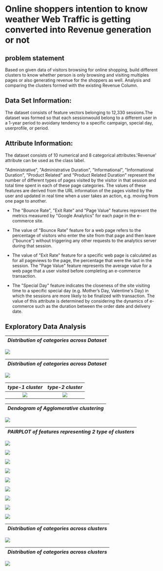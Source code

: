 # Online shoppers intention to know weather Web Traffic is getting converted into Revenue generation or not

## problem statement

Based on given data of visitors browsing for online shopping, build different clusters to know whether person is only browsing and visiting multiples pages or also generating revenue for the shoppers as well.  Analysis and comparing the clusters formed with the existing Revenue Column.

## Data Set Information:

The dataset consists of feature vectors belonging to 12,330 sessions.The dataset was formed so that each sessionwould belong to a different user in a 1-year period to avoidany tendency to a specific campaign, special day, userprofile, or period.

## Attribute Information:

  The dataset consists of 10 numerical and 8 categorical attributes.'Revenue' attribute can be used as the class label.

  "Administrative", "Administrative Duration", "Informational", "Informational Duration", "Product Related" and "Product Related Duration" represent the number of different types of pages visited by the visitor in that session and total time spent in each of these page categories. 
  The values of these features are derived from the URL information of the pages visited by the user and updated in real time when a user takes an action, e.g. moving from one page to another. 
- The "Bounce Rate", "Exit Rate" and "Page Value" features represent the metrics measured by "Google Analytics" for each page in the e-commerce site. 

- The value of "Bounce Rate" feature for a web page refers to the percentage of visitors who enter the site from that page and then leave ("bounce") without triggering any other requests to the analytics server during that session. 

- The value of "Exit Rate" feature for a specific web page is calculated as for all pageviews to the page, the percentage that were the last in the session. The "Page Value" feature represents the average value for a web page that a user visited before completing an e-commerce transaction. 

- The "Special Day" feature indicates the closeness of the site visiting time to a specific special day (e.g. Mother’s Day, Valentine's Day) in which the sessions are more likely to be finalized with transaction. The value of this attribute is determined by considering the dynamics of e-commerce such as the duration between the order date and delivery date. 


## Exploratory Data Analysis

| *Distribution of categories across Dataset*  |
|:-------------------------:|
![](https://github.com/Arvindhh931/Online-shoppers-intention/blob/main/Visualizations/1.png)

| *Distribution of categories across Dataset*  |
|:-------------------------:|
![](https://github.com/Arvindhh931/Online-shoppers-intention/blob/main/Visualizations/2.png)

|  *type-1 cluster*          |  *type-2 cluster*
:-------------------------:|:-------------------------:
![](https://github.com/Arvindhh931/Online-shoppers-intention/blob/main/Visualizations/kmeans.png)  |  ![](https://github.com/Arvindhh931/Online-shoppers-intention/blob/main/Visualizations/Agglomerative.png)


| *Dendogram of Agglomerative clustering*  |
|:-------------------------:|
![](https://github.com/Arvindhh931/Online-shoppers-intention/blob/main/Visualizations/Dendogram.png)

| *PAIRPLOT of features representing 2 type of clusters*  |
|:-------------------------:|
![](https://github.com/Arvindhh931/Online-shoppers-intention/blob/main/Visualizations/10.png)

![](https://github.com/Arvindhh931/Online-shoppers-intention/blob/main/Visualizations/11.png)

![](https://github.com/Arvindhh931/Online-shoppers-intention/blob/main/Visualizations/13.png)

![](https://github.com/Arvindhh931/Online-shoppers-intention/blob/main/Visualizations/12.png)

![](https://github.com/Arvindhh931/Online-shoppers-intention/blob/main/Visualizations/14.png)

![](https://github.com/Arvindhh931/Online-shoppers-intention/blob/main/Visualizations/15.png)

![](https://github.com/Arvindhh931/Online-shoppers-intention/blob/main/Visualizations/16.png)

![](https://github.com/Arvindhh931/Online-shoppers-intention/blob/main/Visualizations/17.png)

![](https://github.com/Arvindhh931/Online-shoppers-intention/blob/main/Visualizations/18.png)

| *Distribution of categories across clusters*  |
|:-------------------------:|
![](https://github.com/Arvindhh931/Online-shoppers-intention/blob/main/Visualizations/19.png)

| *Distribution of categories across clusters*  |
|:-------------------------:|
![](https://github.com/Arvindhh931/Online-shoppers-intention/blob/main/Visualizations/20.png)
